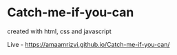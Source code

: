 # Catch-me-if-you-can
created with html, css and javascript


 Live - https://amaamrizvi.github.io/Catch-me-if-you-can/
